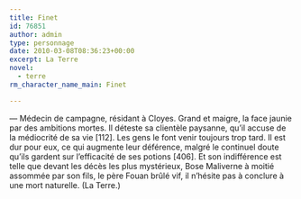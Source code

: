```yaml
---
title: Finet
id: 76851
author: admin
type: personnage
date: 2010-03-08T08:36:23+00:00
excerpt: La Terre
novel:
  - terre
rm_character_name_main: Finet

---
```

— Médecin de campagne, résidant à Cloyes. Grand et maigre, la face jaunie par des ambitions mortes. Il déteste sa clientèle paysanne, qu&rsquo;il accuse de la médiocrité de sa vie [112]. Les gens le font venir toujours trop tard. Il est dur pour eux, ce qui augmente leur déférence, malgré le continuel doute qu&rsquo;ils gardent sur l&rsquo;efficacité de ses potions [406]. Et son indifférence est telle que devant les décès les plus mystérieux, Bose Maliverne à moitié assommée par son fils, le père Fouan brûlé vif, il n&rsquo;hésite pas à conclure à une mort naturelle. (La Terre.)